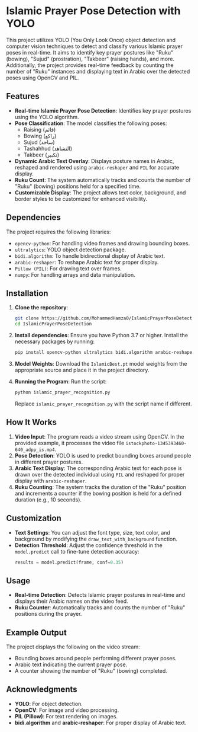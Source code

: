 # Islamic Prayer Pose Detection with YOLO

This project utilizes YOLO (You Only Look Once) object detection and computer vision techniques to detect and classify various Islamic prayer poses in real-time. It aims to identify key prayer postures like "Ruku" (bowing), "Sujud" (prostration), "Takbeer" (raising hands), and more. Additionally, the project provides real-time feedback by counting the number of "Ruku" instances and displaying text in Arabic over the detected poses using OpenCV and PIL.

## Features

- **Real-time Islamic Prayer Pose Detection**: Identifies key prayer postures using the YOLO algorithm.
- **Pose Classification**: The model classifies the following poses:
  - Raising (قائم)
  - Bowing (راكع)
  - Sujud (ساجد)
  - Tashahhud (التشاهد)
  - Takbeer (تكبير)
- **Dynamic Arabic Text Overlay**: Displays posture names in Arabic, reshaped and rendered using `arabic-reshaper` and `PIL` for accurate display.
- **Ruku Count**: The system automatically tracks and counts the number of "Ruku" (bowing) positions held for a specified time.
- **Customizable Display**: The project allows text color, background, and border styles to be customized for enhanced visibility.

## Dependencies

The project requires the following libraries:

- `opencv-python`: For handling video frames and drawing bounding boxes.
- `ultralytics`: YOLO object detection package.
- `bidi.algorithm`: To handle bidirectional display of Arabic text.
- `arabic-reshaper`: To reshape Arabic text for proper display.
- `Pillow (PIL)`: For drawing text over frames.
- `numpy`: For handling arrays and data manipulation.

## Installation

1. **Clone the repository**:
   ```bash
   git clone https://github.com/MohammedHamza0/IslamicPrayerPoseDetection.git
   cd IslamicPrayerPoseDetection
   ```

2. **Install dependencies**:
   Ensure you have Python 3.7 or higher. Install the necessary packages by running:
   ```bash
   pip install opencv-python ultralytics bidi.algorithm arabic-reshaper Pillow numpy
   ```

3. **Model Weights**:
   Download the `IslamicBest.pt` model weights from the appropriate source and place it in the project directory.

4. **Running the Program**:
   Run the script:
   ```bash
   python islamic_prayer_recognition.py
   ```

   Replace `islamic_prayer_recognition.py` with the script name if different.

## How It Works

1. **Video Input**: The program reads a video stream using OpenCV. In the provided example, it processes the video file `istockphoto-1345393460-640_adpp_is.mp4`.
2. **Pose Detection**: YOLO is used to predict bounding boxes around people in different prayer postures.
3. **Arabic Text Display**: The corresponding Arabic text for each pose is drawn over the detected individual using `PIL` and reshaped for proper display with `arabic-reshaper`.
4. **Ruku Counting**: The system tracks the duration of the "Ruku" position and increments a counter if the bowing position is held for a defined duration (e.g., 10 seconds).

## Customization

- **Text Settings**: You can adjust the font type, size, text color, and background by modifying the `draw_text_with_background` function.
- **Detection Threshold**: Adjust the confidence threshold in the `model.predict` call to fine-tune detection accuracy:
   ```python
   results = model.predict(frame, conf=0.35)
   ```

## Usage

- **Real-time Detection**: Detects Islamic prayer postures in real-time and displays their Arabic names on the video feed.
- **Ruku Counter**: Automatically tracks and counts the number of "Ruku" positions during the prayer.

## Example Output

The project displays the following on the video stream:
- Bounding boxes around people performing different prayer poses.
- Arabic text indicating the current prayer pose.
- A counter showing the number of "Ruku" (bowing) completed.

## Acknowledgments

- **YOLO**: For object detection.
- **OpenCV**: For image and video processing.
- **PIL (Pillow)**: For text rendering on images.
- **bidi.algorithm** and **arabic-reshaper**: For proper display of Arabic text.
